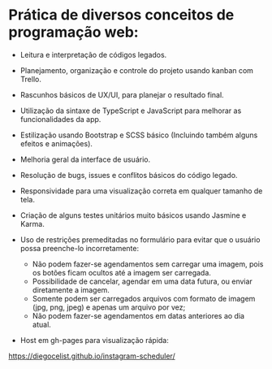 # Prática de diversos conceitos de programação web:

* Leitura e interpretação de códigos legados.

* Planejamento, organização e controle do projeto usando kanban com Trello.

* Rascunhos básicos de UX/UI, para planejar o resultado final.

* Utilização da sintaxe de TypeScript e JavaScript para melhorar as funcionalidades da app.

* Estilização usando Bootstrap e SCSS básico (Incluindo também alguns efeitos e animações).

* Melhoria geral da interface de usuário.

* Resolução de bugs, issues e conflitos básicos do código legado.

* Responsividade para uma visualização correta em qualquer tamanho de tela.

* Criação de alguns testes unitários muito básicos usando Jasmine e Karma.

* Uso de restrições premeditadas no formulário para evitar que o usuário possa preenche-lo incorretamente:

    + Não podem fazer-se agendamentos sem carregar uma imagem, pois os botões ficam ocultos até a imagem ser carregada.
    + Possibilidade de cancelar, agendar em uma data futura, ou enviar diretamente a imagem.
    + Somente podem ser carregados arquivos com formato de imagem (jpg, png, jpeg) e apenas um arquivo por vez; 
    + Não podem fazer-se agendamentos em datas anteriores ao dia atual.

* Host em gh-pages para visualização rápida:

https://diegocelist.github.io/instagram-scheduler/